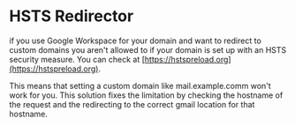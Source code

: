 # HSTS Redirector
if you use Google Workspace for your domain and want to redirect to custom
domains you aren't allowed to if your domain is set up with an HSTS security
measure.  You can check at [https://hstspreload.org](https://hstspreload.org).

This means that setting a custom domain like mail.example.comm won't work for
you. This solution fixes the limitation by checking the hostname of the
request and the redirecting to the correct gmail location for that hostname.
